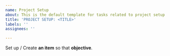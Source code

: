 ```yaml
---
name: Project Setup
about: This is the default template for tasks related to project setup.
title: 'PROJECT SETUP: <TITLE>'
labels: ''
assignees: ''

---
```


Set up / Create **an item** so that **objective**.
